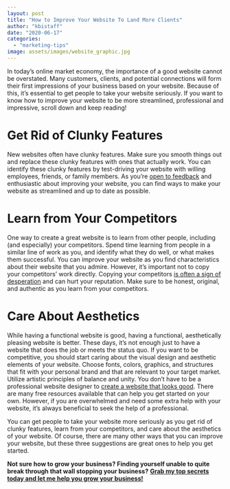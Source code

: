```yaml
---
layout: post
title: "How to Improve Your Website To Land More Clients"
author: "kbistaff"
date: "2020-06-17"
categories: 
  - "marketing-tips"
image: assets/images/website_graphic.jpg
---
```


In today’s online market economy, the importance of a good website cannot be overstated. Many customers, clients, and potential connections will form their first impressions of your business based on your website. Because of this, it’s essential to get people to take your website seriously. If you want to know how to improve your website to be more streamlined, professional and impressive, scroll down and keep reading!

# Get Rid of Clunky Features

New websites often have clunky features. Make sure you smooth things out and replace these clunky features with ones that actually work. You can identify these clunky features by test-driving your website with willing employees, friends, or family members. As you’re [open to feedback](https://www.helpscout.com/blog/customer-feedback/) and enthusiastic about improving your website, you can find ways to make your website as streamlined and up to date as possible.

# Learn from Your Competitors

One way to create a great website is to learn from other people, including (and especially) your competitors. Spend time learning from people in a similar line of work as you, and identify what they do well, or what makes them successful. You can improve your website as you find characteristics about their website that you admire. However, it’s important not to copy your competitors’ work directly. Copying your competitors [is often a sign of desperation](https://www.dotcomdesign.com/pay-attention-to-your-competitors-website-designs/#more) and can hurt your reputation. Make sure to be honest, original, and authentic as you learn from your competitors.

# Care About Aesthetics

While having a functional website is good, having a functional, aesthetically pleasing website is better. These days, it’s not enough just to have a website that does the job or meets the status quo. If you want to be competitive, you should start caring about the visual design and aesthetic elements of your website. Choose fonts, colors, graphics, and structures that fit with your personal brand and that are relevant to your target market. Utilize artistic principles of balance and unity. You don’t have to be a professional website designer to [create a website that looks good](https://www.leadgenix.com/web-design). There are many free resources available that can help you get started on your own. However, if you are overwhelmed and need some extra help with your website, it’s always beneficial to seek the help of a professional.

You can get people to take your website more seriously as you get rid of clunky features, learn from your competitors, and care about the aesthetics of your website. Of course, there are many other ways that you can improve your website, but these three suggestions are great ones to help you get started.

**Not sure how to grow your business? Finding yourself unable to quite break through that wall stopping your business?** [**Grab my top secrets today and let me help you grow your business!**](https://go.katebagoy.com/ebook)
